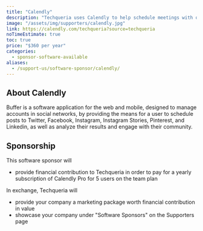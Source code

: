 ```yaml
---
title: "Calendly"
description: "Techqueria uses Calendly to help schedule meetings with our partners without back-and-forth emails."
image: "/assets/img/supporters/calendly.jpg"
link: https://calendly.com/techqueria?source=techqueria
noTimeEstimate: true
toc: true
price: "$360 per year"
categories:
  - sponsor-software-available
aliases:
  - /support-us/software-sponsor/calendly/
---
```


## About Calendly

Buffer is a software application for the web and mobile, designed to manage accounts in social networks, by providing the means for a user to schedule posts to Twitter, Facebook, Instagram, Instagram Stories, Pinterest, and Linkedin, as well as analyze their results and engage with their community.

## Sponsorship

This software sponsor will

- provide financial contribution to Techqueria in order to pay for a yearly subscription of Calendly Pro for 5 users on the team plan

In exchange, Techqueria will

- provide your company a marketing package worth financial contribution in value
- showcase your company under "Software Sponsors" on the Supporters page
